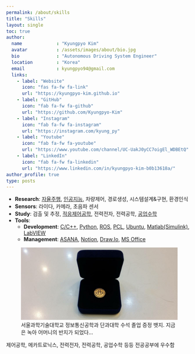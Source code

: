 ```yaml
---
permalink: /about/skills
title: "Skills"
layout: single
toc: true
author:
  name             : "Kyungpyo Kim"
  avatar           : /assets/images/about/bio.jpg
  bio              : "Autonomous Driving System Engineer"
  location         : "Korea"
  email            : kyungpyo94@gmail.com
  links:
    - label: "Website"
      icon: "fas fa-fw fa-link"
      url: "https://kyungpyo-kim.github.io"
    - label: "GitHub"
      icon: "fab fa-fw fa-github"
      url: "https://github.com/Kyungpyo-Kim"
    - label: "Instagram"
      icon: "fab fa-fw fa-instagram"
      url: "https://instagram.com/kyung_py"
    - label: "Youtube"
      icon: "fab fa-fw fa-youtube"
      url: "https://www.youtube.com/channel/UC-UakJ0yCC7oigEl_WDBEtQ"
    - label: "LinkedIn"
      icon: "fab fa-fw fa-linkedin"
      url: "https://www.linkedin.com/in/kyungpyo-kim-b0b13618a/"
author_profile: true
type: posts
---
```

* **Research**: [자율주행](../../tags/#자율주행), [인공지능](../../tags/#ai), 차량제어, 경로생성, 시스템설계&구현, 환경인식
* **Sensors**: 라이다, 카메라, 초음파 센서
* **Study**: 검출 및 추정, [적응제어공학](../../tags/#제어공학), 전력전자, 전력공학, [공업수학](../../tags/#공업수학)
* **Tools**: 
  * **Development**: [C/C++](../../tags/#c), [Python](../../tags/#python), [ROS](../../tags/#ros), [PCL](../../tags/#pcl), [Ubuntu](../../tags/#ubuntu), [Matlab(Simulink)](../../tags/#matlab), [LabVIEW](../../tags/#labview)
  * **Management**: [ASANA](../../tags/#asana), [Notion](../../tags/#notion), [Draw.Io](../../tags/#drawio), [MS Office](../../tags/#ms)

<figure>
  <img src="/assets/images/금반지.jpg" alt="this is a placeholder image">
  <figcaption>서울과학기술대학교 정보통신공학과 단과대학 수석 졸업 증정 뱃지. 지금은 녹아 어머니의 반지가 되었다...</figcaption>
</figure>
제어공학, 메카트로닉스, 전력전자, 전력공학, 공업수학 등등 전공공부에 우수함

